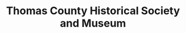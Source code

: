 ---
layout: repo
title: "Thomas County Historical Society and Museum"
id: 11634
permalink: repos/11634/
---